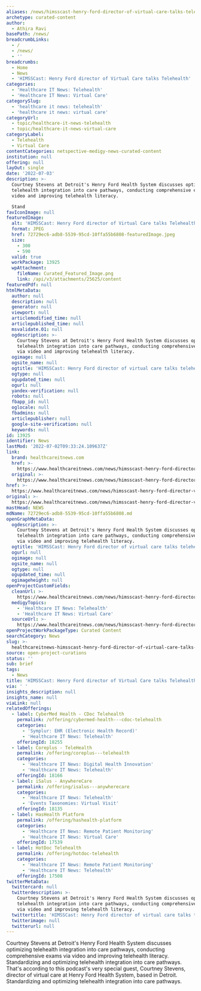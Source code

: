 ```yaml
---
aliases: /news/himsscast-henry-ford-director-of-virtual-care-talks-telehealth
archetype: curated-content
author:
  - Athira Ravi
basePath: /news/
breadcrumbLinks:
  - /
  - /news/
  - ''
breadcrumbs:
  - Home
  - News
  - 'HIMSSCast: Henry Ford director of Virtual Care talks Telehealth'
categories:
  - 'Healthcare IT News: Telehealth'
  - 'Healthcare IT News: Virtual Care'
categorySlug:
  - 'healthcare it news: telehealth'
  - 'healthcare it news: virtual care'
categoryUrl:
  - topic/healthcare-it-news-telehealth
  - topic/healthcare-it-news-virtual-care
categoryLabel:
  - Telehealth
  - Virtual Care
contentCategories: netspective-medigy-news-curated-content
institution: null
offering: null
layOut: single
date: '2022-07-03'
description: >-
  Courtney Stevens at Detroit's Henry Ford Health System discusses optimizing
  telehealth integration into care pathways, conducting comprehensive exams via
  video and improving telehealth literacy.

  Stand
favIconImage: null
featuredImage:
  alt: 'HIMSSCast: Henry Ford director of Virtual Care talks Telehealth'
  format: JPEG
  href: 72729ec6-adb8-5539-95cd-10ffa55b6808-featuredImage.jpeg
  size:
    - 300
    - 590
  valid: true
  workPackage: 13925
  wpAttachment:
    fileName: Curated_Featured_Image.png
    link: /api/v3/attachments/25625/content
featuredPdf: null
htmlMetaData:
  author: null
  description: null
  generator: null
  viewport: null
  articlemodified_time: null
  articlepublished_time: null
  msvalidate.01: null
  ogdescription: >-
    Courtney Stevens at Detroit's Henry Ford Health System discusses optimizing
    telehealth integration into care pathways, conducting comprehensive exams
    via video and improving telehealth literacy.
  ogimage: null
  ogsite_name: null
  ogtitle: 'HIMSSCast: Henry Ford director of virtual care talks telehealth'
  ogtype: null
  ogupdated_time: null
  ogurl: null
  yandex-verification: null
  robots: null
  fbapp_id: null
  oglocale: null
  fbadmins: null
  articlepublisher: null
  google-site-verification: null
  keywords: null
id: 13925
identifier: News
lastMod: '2022-07-02T09:33:24.109637Z'
link:
  brand: healthcareitnews.com
  href: >-
    https://www.healthcareitnews.com/news/himsscast-henry-ford-director-virtual-care-talks-telehealth
  original: >-
    https://www.healthcareitnews.com/news/himsscast-henry-ford-director-virtual-care-talks-telehealth
href: >-
  https://www.healthcareitnews.com/news/himsscast-henry-ford-director-virtual-care-talks-telehealth
original: >-
  https://www.healthcareitnews.com/news/himsscast-henry-ford-director-virtual-care-talks-telehealth
mastHead: NEWS
mdName: 72729ec6-adb8-5539-95cd-10ffa55b6808.md
openGraphMetaData:
  ogdescription: >-
    Courtney Stevens at Detroit's Henry Ford Health System discusses optimizing
    telehealth integration into care pathways, conducting comprehensive exams
    via video and improving telehealth literacy.
  ogtitle: 'HIMSSCast: Henry Ford director of virtual care talks telehealth'
  ogurl: null
  ogimage: null
  ogsite_name: null
  ogtype: null
  ogupdated_time: null
  ogimageheight: null
openProjectCustomFields:
  cleanUrl: >-
    https://www.healthcareitnews.com/news/himsscast-henry-ford-director-virtual-care-talks-telehealth
  medigyTopics:
    - 'Healthcare IT News: Telehealth'
    - 'Healthcare IT News: Virtual Care'
  sourceUrl: >-
    https://www.healthcareitnews.com/news/himsscast-henry-ford-director-virtual-care-talks-telehealth
openProjectWorkPackageType: Curated Content
searchCategory: News
slug: >-
  healthcareitnews-himsscast-henry-ford-director-of-virtual-care-talks-telehealth
source: open-project-curations
status: ''
sub: brief
tags:
  - News
title: 'HIMSSCast: Henry Ford director of Virtual Care talks Telehealth'
via: ' '
insights_description: null
insights_name: null
viaLink: null
relatedOfferings:
  - label: CyberMed Health - CDoc Telehealth
    permalink: /offering/cybermed-health---cdoc-telehealth
    categories:
      - 'Symplur: EHR (Electronic Health Record)'
      - 'Healthcare IT News: Telehealth'
    offeringId: 18255
  - label: Coreplus - TeleHealth
    permalink: /offering/coreplus---telehealth
    categories:
      - 'Healthcare IT News: Digital Health Innovation'
      - 'Healthcare IT News: Telehealth'
    offeringId: 18166
  - label: iSalus - AnywhereCare
    permalink: /offering/isalus---anywherecare
    categories:
      - 'Healthcare IT News: Telehealth'
      - 'Events Taxonomies: Virtual Visit'
    offeringId: 18135
  - label: HasHealth Platform
    permalink: /offering/hashealth-platform
    categories:
      - 'Healthcare IT News: Remote Patient Monitoring'
      - 'Healthcare IT News: Virtual Care'
    offeringId: 17539
  - label: HotDoc Telehealth
    permalink: /offering/hotdoc-telehealth
    categories:
      - 'Healthcare IT News: Remote Patient Monitoring'
      - 'Healthcare IT News: Telehealth'
    offeringId: 17508
twitterMetaData:
  twittercard: null
  twitterdescription: >-
    Courtney Stevens at Detroit's Henry Ford Health System discusses optimizing
    telehealth integration into care pathways, conducting comprehensive exams
    via video and improving telehealth literacy.
  twittertitle: 'HIMSSCast: Henry Ford director of virtual care talks telehealth'
  twitterimage: null
  twitterurl: null
---
```

<p>Courtney Stevens at Detroit's Henry Ford Health System discusses optimizing telehealth integration into care pathways, conducting comprehensive exams via video and improving telehealth literacy.
Standardizing and optimizing telehealth integration into care pathways. That's according to this podcast's very special guest, Courtney Stevens, director of virtual care at Henry Ford Health System, based in Detroit.
Standardizing and optimizing telehealth integration into care pathways.&nbsp;</p>